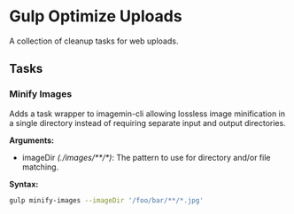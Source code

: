 # Gulp Optimize Uploads

A collection of cleanup tasks for web uploads.

## Tasks

### Minify Images

Adds a task wrapper to imagemin-cli allowing lossless image minification in a single directory instead of requiring separate input and output directories.

**Arguments:**

- imageDir _(./images/\*\*/\*)_: The pattern to use for directory and/or file matching.

**Syntax:**

```bash
gulp minify-images --imageDir '/foo/bar/**/*.jpg'
```
